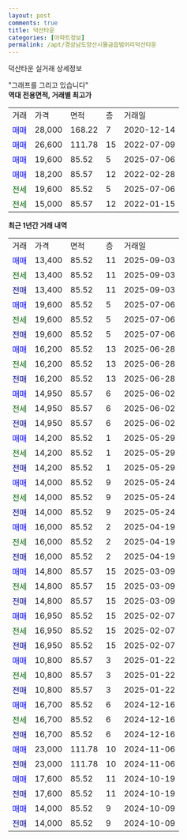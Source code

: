 ```yaml
---
layout: post
comments: true
title: 덕산타운
categories: [아파트정보]
permalink: /apt/경상남도양산시물금읍범어리덕산타운
---
```


덕산타운 실거래 상세정보

<script type="text/javascript">
  google.charts.load('current', {'packages':['line', 'corechart']});
  google.charts.setOnLoadCallback(drawChart);

  function drawChart() {
    var data = new google.visualization.DataTable();
    data.addColumn('date', '거래일');
    data.addColumn('number', "매매");
    data.addColumn('number', "전세");
    data.addColumn('number', "전매");

    data.addRows([[new Date(Date.parse("2025-09-03")), 13400, null, null], [new Date(Date.parse("2025-09-03")), null, 13400, null], [new Date(Date.parse("2025-09-03")), null, null, 13400], [new Date(Date.parse("2025-07-06")), 19600, null, null], [new Date(Date.parse("2025-07-06")), null, 19600, null], [new Date(Date.parse("2025-07-06")), null, null, 19600], [new Date(Date.parse("2025-06-28")), 16200, null, null], [new Date(Date.parse("2025-06-28")), null, 16200, null], [new Date(Date.parse("2025-06-28")), null, null, 16200], [new Date(Date.parse("2025-06-02")), 14950, null, null], [new Date(Date.parse("2025-06-02")), null, 14950, null], [new Date(Date.parse("2025-06-02")), null, null, 14950], [new Date(Date.parse("2025-05-29")), 14200, null, null], [new Date(Date.parse("2025-05-29")), null, 14200, null], [new Date(Date.parse("2025-05-29")), null, null, 14200], [new Date(Date.parse("2025-05-24")), 14000, null, null], [new Date(Date.parse("2025-05-24")), null, 14000, null], [new Date(Date.parse("2025-05-24")), null, null, 14000], [new Date(Date.parse("2025-04-19")), 16000, null, null], [new Date(Date.parse("2025-04-19")), null, 16000, null], [new Date(Date.parse("2025-04-19")), null, null, 16000], [new Date(Date.parse("2025-03-09")), 14800, null, null], [new Date(Date.parse("2025-03-09")), null, 14800, null], [new Date(Date.parse("2025-03-09")), null, null, 14800], [new Date(Date.parse("2025-02-07")), 16950, null, null], [new Date(Date.parse("2025-02-07")), null, 16950, null], [new Date(Date.parse("2025-02-07")), null, null, 16950], [new Date(Date.parse("2025-01-22")), 10800, null, null], [new Date(Date.parse("2025-01-22")), null, 10800, null], [new Date(Date.parse("2025-01-22")), null, null, 10800], [new Date(Date.parse("2024-12-16")), 16700, null, null], [new Date(Date.parse("2024-12-16")), null, 16700, null], [new Date(Date.parse("2024-12-16")), null, null, 16700], [new Date(Date.parse("2024-11-06")), 23000, null, null], [new Date(Date.parse("2024-11-06")), null, null, 23000], [new Date(Date.parse("2024-10-19")), 17600, null, null], [new Date(Date.parse("2024-10-19")), null, null, 17600], [new Date(Date.parse("2024-10-09")), 14000, null, null], [new Date(Date.parse("2024-10-09")), null, null, 14000]]);

    var options = {
      hAxis: {
        format: 'yyyy/MM/dd'
      },    
      lineWidth: 0,
      pointsVisible: true,    
      title: '최근 1년간 유형별 실거래가 분포',
      legend: { position: 'bottom' }
    };

    var formatter = new google.visualization.NumberFormat({pattern:'###,###'} );
    formatter.format(data, 1);
    formatter.format(data, 2);
    
    setTimeout(function() {
        var chart = new google.visualization.LineChart(document.getElementById('columnchart_material'));
        chart.draw(data, (options));
        document.getElementById('loading').style.display = 'none';
    }, 200);
  }
</script>


<div id="loading" style="z-index:20; display: block; margin-left: 0px">"그래프를 그리고 있습니다"</div>
<div id="columnchart_material" style="width: 95%; margin-left: 0px; display: block"></div>
<!-- contents start -->
<b>역대 전용면적, 거래별 최고가</b>
<table class="sortable">
    <tr>
      <td>거래</td>
      <td>가격</td>
      <td>면적</td>
      <td>층</td>
      <td>거래일</td>
    </tr>
        <tr>
          <td><a style="color: blue">매매</a></td>
          <td>28,000</td>
          <td>168.22</td>
          <td>7</td>
          <td>2020-12-14</td>
        </tr>            <tr>
          <td><a style="color: blue">매매</a></td>
          <td>26,600</td>
          <td>111.78</td>
          <td>15</td>
          <td>2022-07-09</td>
        </tr>            <tr>
          <td><a style="color: blue">매매</a></td>
          <td>19,600</td>
          <td>85.52</td>
          <td>5</td>
          <td>2025-07-06</td>
        </tr>            <tr>
          <td><a style="color: blue">매매</a></td>
          <td>18,200</td>
          <td>85.57</td>
          <td>12</td>
          <td>2022-02-28</td>
        </tr>        
        <tr>
              <td><a style="color: darkgreen">전세</a></td>
              <td>19,600</td>
              <td>85.52</td>
              <td>5</td>
              <td>2025-07-06</td>
            </tr>            <tr>
              <td><a style="color: darkgreen">전세</a></td>
              <td>15,000</td>
              <td>85.57</td>
              <td>12</td>
              <td>2022-01-15</td>
            </tr>        
    
</table>

<b>최근 1년간 거래 내역</b>

<table class="sortable">
    <tr>
      <td>거래</td>
      <td>가격</td>
      <td>면적</td>
      <td>층</td>
      <td>거래일</td>
    </tr>
    <tr>
      <td><a style="color: blue">매매</a></td>
      <td>13,400</td>
      <td>85.52</td>
      <td>11</td>
      <td>2025-09-03</td>
    </tr>          <tr>
      <td><a style="color: darkgreen">전세</a></td>
      <td>13,400</td>
      <td>85.52</td>
      <td>11</td>
      <td>2025-09-03</td>
    </tr>          <tr>
      <td><a style="color: darkblue">전매</a></td>
      <td>13,400</td>
      <td>85.52</td>
      <td>11</td>
      <td>2025-09-03</td>
    </tr>          <tr>
      <td><a style="color: blue">매매</a></td>
      <td>19,600</td>
      <td>85.52</td>
      <td>5</td>
      <td>2025-07-06</td>
    </tr>          <tr>
      <td><a style="color: darkgreen">전세</a></td>
      <td>19,600</td>
      <td>85.52</td>
      <td>5</td>
      <td>2025-07-06</td>
    </tr>          <tr>
      <td><a style="color: darkblue">전매</a></td>
      <td>19,600</td>
      <td>85.52</td>
      <td>5</td>
      <td>2025-07-06</td>
    </tr>          <tr>
      <td><a style="color: blue">매매</a></td>
      <td>16,200</td>
      <td>85.52</td>
      <td>13</td>
      <td>2025-06-28</td>
    </tr>          <tr>
      <td><a style="color: darkgreen">전세</a></td>
      <td>16,200</td>
      <td>85.52</td>
      <td>13</td>
      <td>2025-06-28</td>
    </tr>          <tr>
      <td><a style="color: darkblue">전매</a></td>
      <td>16,200</td>
      <td>85.52</td>
      <td>13</td>
      <td>2025-06-28</td>
    </tr>          <tr>
      <td><a style="color: blue">매매</a></td>
      <td>14,950</td>
      <td>85.57</td>
      <td>6</td>
      <td>2025-06-02</td>
    </tr>          <tr>
      <td><a style="color: darkgreen">전세</a></td>
      <td>14,950</td>
      <td>85.57</td>
      <td>6</td>
      <td>2025-06-02</td>
    </tr>          <tr>
      <td><a style="color: darkblue">전매</a></td>
      <td>14,950</td>
      <td>85.57</td>
      <td>6</td>
      <td>2025-06-02</td>
    </tr>          <tr>
      <td><a style="color: blue">매매</a></td>
      <td>14,200</td>
      <td>85.52</td>
      <td>1</td>
      <td>2025-05-29</td>
    </tr>          <tr>
      <td><a style="color: darkgreen">전세</a></td>
      <td>14,200</td>
      <td>85.52</td>
      <td>1</td>
      <td>2025-05-29</td>
    </tr>          <tr>
      <td><a style="color: darkblue">전매</a></td>
      <td>14,200</td>
      <td>85.52</td>
      <td>1</td>
      <td>2025-05-29</td>
    </tr>          <tr>
      <td><a style="color: blue">매매</a></td>
      <td>14,000</td>
      <td>85.52</td>
      <td>9</td>
      <td>2025-05-24</td>
    </tr>          <tr>
      <td><a style="color: darkgreen">전세</a></td>
      <td>14,000</td>
      <td>85.52</td>
      <td>9</td>
      <td>2025-05-24</td>
    </tr>          <tr>
      <td><a style="color: darkblue">전매</a></td>
      <td>14,000</td>
      <td>85.52</td>
      <td>9</td>
      <td>2025-05-24</td>
    </tr>          <tr>
      <td><a style="color: blue">매매</a></td>
      <td>16,000</td>
      <td>85.52</td>
      <td>2</td>
      <td>2025-04-19</td>
    </tr>          <tr>
      <td><a style="color: darkgreen">전세</a></td>
      <td>16,000</td>
      <td>85.52</td>
      <td>2</td>
      <td>2025-04-19</td>
    </tr>          <tr>
      <td><a style="color: darkblue">전매</a></td>
      <td>16,000</td>
      <td>85.52</td>
      <td>2</td>
      <td>2025-04-19</td>
    </tr>          <tr>
      <td><a style="color: blue">매매</a></td>
      <td>14,800</td>
      <td>85.57</td>
      <td>15</td>
      <td>2025-03-09</td>
    </tr>          <tr>
      <td><a style="color: darkgreen">전세</a></td>
      <td>14,800</td>
      <td>85.57</td>
      <td>15</td>
      <td>2025-03-09</td>
    </tr>          <tr>
      <td><a style="color: darkblue">전매</a></td>
      <td>14,800</td>
      <td>85.57</td>
      <td>15</td>
      <td>2025-03-09</td>
    </tr>          <tr>
      <td><a style="color: blue">매매</a></td>
      <td>16,950</td>
      <td>85.52</td>
      <td>15</td>
      <td>2025-02-07</td>
    </tr>          <tr>
      <td><a style="color: darkgreen">전세</a></td>
      <td>16,950</td>
      <td>85.52</td>
      <td>15</td>
      <td>2025-02-07</td>
    </tr>          <tr>
      <td><a style="color: darkblue">전매</a></td>
      <td>16,950</td>
      <td>85.52</td>
      <td>15</td>
      <td>2025-02-07</td>
    </tr>          <tr>
      <td><a style="color: blue">매매</a></td>
      <td>10,800</td>
      <td>85.57</td>
      <td>3</td>
      <td>2025-01-22</td>
    </tr>          <tr>
      <td><a style="color: darkgreen">전세</a></td>
      <td>10,800</td>
      <td>85.57</td>
      <td>3</td>
      <td>2025-01-22</td>
    </tr>          <tr>
      <td><a style="color: darkblue">전매</a></td>
      <td>10,800</td>
      <td>85.57</td>
      <td>3</td>
      <td>2025-01-22</td>
    </tr>          <tr>
      <td><a style="color: blue">매매</a></td>
      <td>16,700</td>
      <td>85.52</td>
      <td>6</td>
      <td>2024-12-16</td>
    </tr>          <tr>
      <td><a style="color: darkgreen">전세</a></td>
      <td>16,700</td>
      <td>85.52</td>
      <td>6</td>
      <td>2024-12-16</td>
    </tr>          <tr>
      <td><a style="color: darkblue">전매</a></td>
      <td>16,700</td>
      <td>85.52</td>
      <td>6</td>
      <td>2024-12-16</td>
    </tr>          <tr>
      <td><a style="color: blue">매매</a></td>
      <td>23,000</td>
      <td>111.78</td>
      <td>10</td>
      <td>2024-11-06</td>
    </tr>          <tr>
      <td><a style="color: darkblue">전매</a></td>
      <td>23,000</td>
      <td>111.78</td>
      <td>10</td>
      <td>2024-11-06</td>
    </tr>          <tr>
      <td><a style="color: blue">매매</a></td>
      <td>17,600</td>
      <td>85.52</td>
      <td>11</td>
      <td>2024-10-19</td>
    </tr>          <tr>
      <td><a style="color: darkblue">전매</a></td>
      <td>17,600</td>
      <td>85.52</td>
      <td>11</td>
      <td>2024-10-19</td>
    </tr>          <tr>
      <td><a style="color: blue">매매</a></td>
      <td>14,000</td>
      <td>85.52</td>
      <td>9</td>
      <td>2024-10-09</td>
    </tr>          <tr>
      <td><a style="color: darkblue">전매</a></td>
      <td>14,000</td>
      <td>85.52</td>
      <td>9</td>
      <td>2024-10-09</td>
    </tr>      </table>
<!-- contents end -->    

